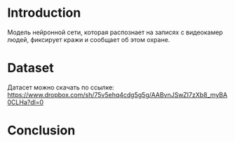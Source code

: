 # Introduction

Модель нейронной сети, которая распознает на записях с видеокамер людей, фиксирует кражи и сообщает об этом охране. 

# Dataset

Датасет можно скачать по ссылке: https://www.dropbox.com/sh/75v5ehq4cdg5g5g/AABvnJSwZI7zXb8_myBA0CLHa?dl=0

# Conclusion
